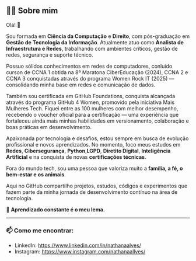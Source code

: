 ## 👩‍💻 Sobre mim

Olá! 👋  

Sou formada em **Ciência da Computação** e **Direito**, com pós-graduação em **Gestão de Tecnologia da Informação**. Atualmente atuo como **Analista de Infraestrutura e Redes**, trabalhando com ambientes críticos, gestão de redes, segurança e suporte técnico.

Possuo sólidos conhecimentos em redes de computadores, conluido curson de CCNA 1 obtida na 8ª Maratona CiberEducação (2024), CCNA 2 e CCNA 3 conquistadas através do programa Women Rock IT (2025) — consolidando minha base em redes e comunicação de dados.

Também sou certificada em GitHub Foundations, conquista alcançada através do programa GitHub 4 Women, promovido pela iniciativa Mais Mulheres Tech. Fiquei entre as 100 mulheres com melhor desempenho, recebendo o voucher oficial para a certificação — uma experiência que fortaleceu ainda mais minhas habilidades em versionamento, colaboração e boas práticas em desenvolvimento.

Apaixonada por tecnologia e desafios, estou sempre em busca de evolução profissional e novos aprendizados. No momento, foco meus estudos em **Redes**, **Cibersegurança**, **Python**,**LGPD**, **Diretito Digital**, **Inteligência Artificial**  e na conquista de novas **certificações técnicas**.

Fora do mundo tech, sou uma pessoa que valoriza muito a **família, a fé, o bem-estar e os animais**.

Aqui no GitHub compartilho projetos, estudos, códigos e experimentos que fazem parte da minha jornada de desenvolvimento contínuo na área de tecnologia.

🚀 **Aprendizado constante é o meu lema.**

---

### 📫 Como me encontrar:
- LinkedIn: https://www.linkedin.com/in/nathanaalves/
- Instagram: https://www.instagram.com/nathanaallves/


